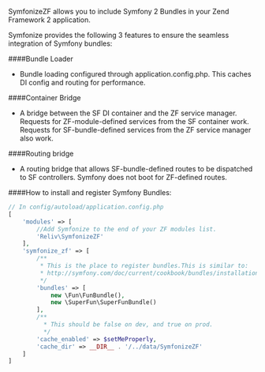SymfonizeZF allows you to include Symfony 2 Bundles in your Zend Framework 2 application.

Symfonize provides the following 3 features to ensure the seamless integration of Symfony bundles:

####Bundle Loader
- Bundle loading configured through application.config.php. This caches DI config and routing for performance.

####Container Bridge
- A bridge between the SF DI container and the ZF service manager. Requests for ZF-module-defined services from the SF container work. Requests for SF-bundle-defined services from the ZF service manager also work. 

####Routing bridge
- A routing bridge that allows SF-bundle-defined routes to be dispatched to SF controllers. Symfony does not boot for ZF-defined routes.

####How to install and register Symfony Bundles:
```php
// In config/autoload/application.config.php
[
    'modules' => [
        //Add Symfonize to the end of your ZF modules list.
        'Reliv\SymfonizeZF'
    ],
    'symfonize_zf' => [
        /**
         * This is the place to register bundles.This is similar to:
         * http://symfony.com/doc/current/cookbook/bundles/installation.html
         */
        'bundles' => [
            new \Fun\FunBundle(),
            new \SuperFun\SuperFunBundle()
        ],
        /**
          * This should be false on dev, and true on prod.
          */
        'cache_enabled' => $setMeProperly,
        'cache_dir' => __DIR__ . '/../data/SymfonizeZF'
    ]
]
